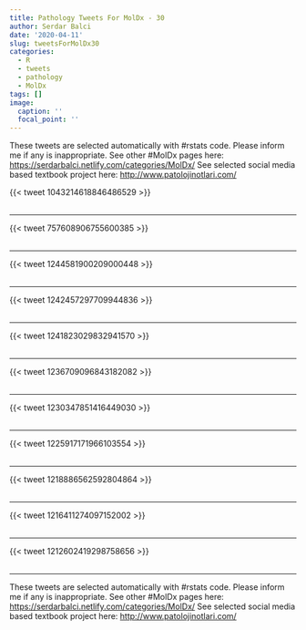 ```yaml
---
title: Pathology Tweets For MolDx - 30
author: Serdar Balci
date: '2020-04-11'
slug: tweetsForMolDx30
categories:
  - R
  - tweets
  - pathology
  - MolDx
tags: []
image:
  caption: ''
  focal_point: ''
---
```



These tweets are selected automatically with #rstats code. Please inform me if any is inappropriate.
See other #MolDx pages here: https://serdarbalci.netlify.com/categories/MolDx/ 
See selected social media based textbook project here: http://www.patolojinotlari.com/

{{< tweet 1043214618846486529 >}}
<br>
<br>
<hr>
{{< tweet 757608906755600385 >}}
<br>
<br>
<hr>
{{< tweet 1244581900209000448 >}}
<br>
<br>
<hr>
{{< tweet 1242457297709944836 >}}
<br>
<br>
<hr>
{{< tweet 1241823029832941570 >}}
<br>
<br>
<hr>
{{< tweet 1236709096843182082 >}}
<br>
<br>
<hr>
{{< tweet 1230347851416449030 >}}
<br>
<br>
<hr>
{{< tweet 1225917171966103554 >}}
<br>
<br>
<hr>
{{< tweet 1218886562592804864 >}}
<br>
<br>
<hr>
{{< tweet 1216411274097152002 >}}
<br>
<br>
<hr>
{{< tweet 1212602419298758656 >}}
<br>
<br>
<hr>


These tweets are selected automatically with #rstats code. Please inform me if any is inappropriate.
See other #MolDx pages here: https://serdarbalci.netlify.com/categories/MolDx/ 
See selected social media based textbook project here: http://www.patolojinotlari.com/
